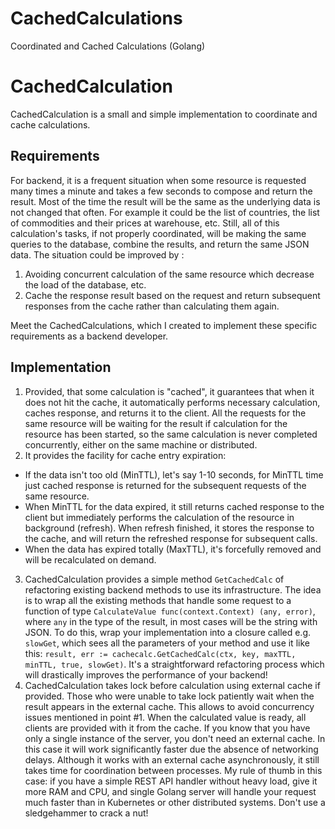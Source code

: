 # CachedCalculations
Coordinated and Cached Calculations (Golang)

# CachedCalculation

CachedCalculation is a small and simple implementation to coordinate and cache calculations.

## Requirements

For backend, it is a frequent situation when some resource is requested many times a minute
and takes a few seconds to compose and return the result. 
Most of the time the result will be the same as the underlying data is not changed that often.
For example it could be the list of countries, the list of commodities and their prices at warehouse, etc.
Still, all of this calculation's tasks, if not properly coordinated, 
will be making the same queries to the database, 
combine the results, and return the same JSON data. 
The situation could be improved by :
1. Avoiding concurrent calculation of the same resource which decrease the load of the database, etc.
2. Cache the response result based on the request and return subsequent responses from the cache 
rather than calculating them again.

Meet the CachedCalculations, which I created to implement these specific requirements as a backend developer.

## Implementation

1. Provided, that some calculation is "cached", it guarantees that when it does not hit the cache, 
it automatically performs necessary calculation, caches response, and returns it to the client. 
All the requests for the same resource will be waiting for the result if calculation for the resource has been started, 
so the same calculation is never completed concurrently, either on the same machine or distributed.
2. It provides the facility for cache entry expiration:
- If the data isn't too old (MinTTL), let's say 1-10 seconds, 
for MinTTL time just cached response is returned for the subsequent requests of the same resource.
- When MinTTL for the data expired, it still returns cached response to the client 
but immediately performs the calculation of the resource in background (refresh). 
When refresh finished, it stores the response to the cache, and will return the refreshed response for subsequent calls.
- When the data has expired totally (MaxTTL), it's forcefully removed and will be recalculated on demand.
3. CachedCalculation provides a simple method `GetCachedCalc` of refactoring existing backend methods to use its infrastructure. 
The idea is to wrap all the existing methods that handle some request to a function of type 
`CalculateValue func(context.Context) (any, error)`, 
where `any` in the type of the result, in most cases will be the string with JSON. 
To do this, wrap your implementation into a closure called e.g. `slowGet`, 
which sees all the parameters of your method and use it like this: 
`result, err := cachecalc.GetCachedCalc(ctx, key, maxTTL, minTTL, true, slowGet)`. 
It's a straightforward refactoring process which will drastically improves the performance of your backend!
4. CachedCalculation takes lock before calculation using external cache if provided.
Those who were unable to take lock patiently wait when the result appears in the external cache.
This allows to avoid concurrency issues mentioned in point #1. 
When the calculated value is ready, all clients are provided with it from the cache. 
If you know that you have only a single instance of the server, you don't need an external cache. 
In this case it will work significantly faster due the absence of networking delays. 
Although it works with an external cache asynchronously, it still takes time for coordination between processes. 
My rule of thumb in this case: if you have a simple REST API handler without heavy load, give it more RAM and CPU, 
and single Golang server will handle your request much faster than in Kubernetes or other distributed systems. 
Don't use a sledgehammer to crack a nut!
